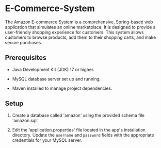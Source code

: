 # E-Commerce-System

The Amazon E-commerce System is a comprehensive, Spring-based web application that simulates an online marketplace. It is designed to provide a user-friendly shopping experience for customers. This system allows customers to browse products, add them to their shopping carts, and make secure purchases.

## Prerequisites

 - Java Development Kit (JDK) 17 or higher.
 
 - MySQL database server set up and running.
 
 - Maven installed to manage project dependencies.

## Setup

1. Create a database called 'amazon' using the provided schema file 'amazon.sql'.

2. Edit the 'application.properties' file located in the app's installation directory. Update the `username` and `password` fields with the appropriate credentials for your MySQL server.
